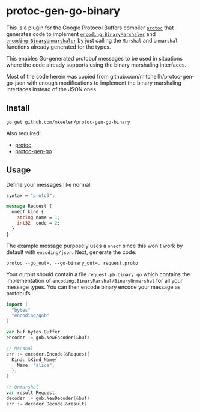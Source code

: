 # protoc-gen-go-binary

This is a plugin for the Google Protocol Buffers compiler
[`protoc`](https://github.com/protocolbuffers/protobuf) that generates
code to implement [`encoding.BinaryMarshaler`](https://golang.org/pkg/encoding/#BinaryMarshaler)
and [`encoding.BinaryUnmarshaler`](https://golang.org/pkg/encoding/#BinaryUnmarshaler)
by just calling the `Marshal` and `Unmarshal` functions already generated for the types.

This enables Go-generated protobuf messages to be used in situations where the code
already supports using the binary marshaling interfaces.

Most of the code herein was copied from github.com/mitchellh/protoc-gen-go-json with enough modifications
to implement the binary marshaling interfaces instead of the JSON ones.

## Install

```
go get github.com/mkeeler/protoc-gen-go-binary
```

Also required:

- [protoc](https://github.com/google/protobuf)
- [protoc-gen-go](https://github.com/golang/protobuf)

## Usage

Define your messages like normal:

```proto
syntax = "proto3";

message Request {
  oneof kind {
    string name = 1;
    int32  code = 2;
  }
}
```

The example message purposely uses a `oneof` since this won't work by
default with `encoding/json`. Next, generate the code:

```
protoc --go_out=. --go-binary_out=. request.proto
```

Your output should contain a file `request.pb.binary.go` which contains
the implementation of `encoding.BinaryMarshal/BinaryUnmarshal` for all your message types.
You can then encode binary encode your message as protobufs.

```go
import (
  "bytes"
  "encoding/gob"
)

var buf bytes.Buffer
encoder := gob.NewEncoder(&buf)

// Marshal
err := encoder.Encode(&Request{
  Kind: &Kind_Name{
    Name: "alice",
  },
}

// Unmarshal
var result Request
decoder := gob.NewDecoder(&buf)
err := decoder.Decode(&result)
```
